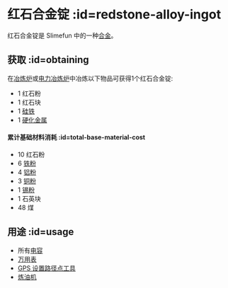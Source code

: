 # 红石合金锭 :id=redstone-alloy-ingot

红石合金锭是 Slimefun 中的一种[合金](/Ingots#alloys)。

## 获取 :id=obtaining

在[冶炼炉](/Smeltery)或[电力冶炼炉](/Electric-Smeltery)中冶炼以下物品可获得1个红石合金锭:

* 1 红石粉
* 1 红石块
* 1 [硅铁](/Ferrosilicon)
* 1 [硬化金属](/Hardened-Metal)

#### 累计基础材料消耗 :id=total-base-material-cost 

* 10 红石粉
* 6 [铁粉](/Iron-Dust)
* 4 [铝粉](/Aluminum-Dust)
* 3 [铜粉](/Copper-Dust)
* 1 [锡粉](/Tin-Dust)
* 1 石英块
* 48 煤

## 用途 :id=usage

* 所有[电容](/Energy-Capacitors)
* [万用表](/Technical-Gadgets#multimeter)
* [GPS 设置路径点工具](/GPS-Marker-Tool)
* [炼油机](/Refinery)
